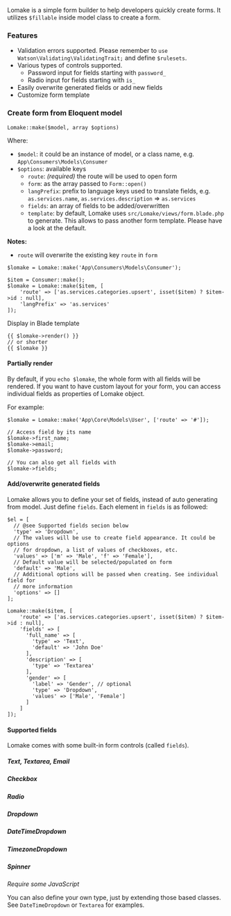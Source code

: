 Lomake is a simple form builder to help developers quickly create forms.
It utilizes `$fillable` inside model class to create a form.

### Features
- Validation errors supported. Please remember to
`use Watson\Validating\ValidatingTrait;` and define `$rulesets`.
- Various types of controls supported.
  - Password input for fields starting with `password_`
  - Radio input for fields starting with `is_`
- Easily overwrite generated fields or add new fields
- Customize form template

### Create form from Eloquent model
`Lomake::make($model, array $options)`

Where:
* `$model`: it could be an instance of model, or a class name, e.g. `App\Consumers\Models\Consumer`
* `$options`: available keys
  * `route`: _(required)_ the route will be used to open form
  * `form`: as the array passed to `Form::open()`
  * `langPrefix`: prefix to language keys used to translate fields, e.g. `as.services.name`, `as.services.description` => `as.services`
  * `fields`: an array of fields to be added/overwritten
  * `template`: by default, Lomake uses `src/Lomake/views/form.blade.php` to generate. This allows to pass another form template. Please have a look at the default.

**Notes:**
- `route` will overwrite the existing key `route` in `form`

```
$lomake = Lomake::make('App\Consumers\Models\Consumer');
```

```
$item = Consumer::make();
$lomake = Lomake::make($item, [
    'route' => ['as.services.categories.upsert', isset($item) ? $item->id : null],
    'langPrefix' => 'as.services'
]);
```

Display in Blade template
```
{{ $lomake->render() }}
// or shorter
{{ $lomake }}
```

#### Partially render
By default, if you `echo $lomake`, the whole form with all fields will be
rendered. If you want to have custom layout for your form, you can access
individual fields as properties of Lomake object.

For example:
```
$lomake = Lomake::make('App\Core\Models\User', ['route' => '#']);

// Access field by its name
$lomake->first_name;
$lomake->email;
$lomake->password;

// You can also get all fields with
$lomake->fields;
```

#### Add/overwrite generated fields
Lomake allows you to define your set of fields, instead of auto generating from
model. Just define `fields`. Each element in `fields` is as followed:

```
$el = [
  // @see Supported fields secion below
  'type' => 'Dropdown',
  // The values will be use to create field appearance. It could be options
  // for dropdown, a list of values of checkboxes, etc.
  'values' => ['m' => 'Male', 'f' => 'Female'],
  // Default value will be selected/populated on form
  'default' => 'Male',
  // Additional options will be passed when creating. See individual field for
  // more information
  'options' => []
];
```

```
Lomake::make($item, [
    'route' => ['as.services.categories.upsert', isset($item) ? $item->id : null],
    'fields' => [
      'full_name' => [
        'type' => 'Text',
        'default' => 'John Doe'
      ],
      'description' => [
        'type' => 'Textarea'
      ],
      'gender' => [
        'label' => 'Gender', // optional
        'type' => 'Dropdown',
        'values' => ['Male', 'Female']
      ]
    ]
]);
```

#### Supported fields
Lomake comes with some built-in form controls (called `fields`).

##### Text, Textarea, Email
##### Checkbox
##### Radio
##### Dropdown
##### DateTimeDropdown
##### TimezoneDropdown
##### Spinner
_Require some JavaScript_

You can also define your own type, just by extending those based classes. See
`DateTimeDropdown` or `Textarea` for examples.
